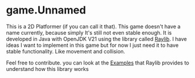 # game.Unnamed
This is a 2D Platformer (if you can call it that). This game doesn't have a name currently, because simply It's still not even stable enough. It is developed in Java with OpenJDK V21 using the library called [Raylib](https://www.raylib.com/). I have ideas I want to implement in this game but for now I just need it to have stable functionality. Like movement and collision.

Feel free to contribute. you can look at the [Examples](https://www.raylib.com/examples.html) that Raylib provides to understand how this library works
